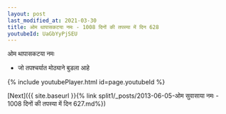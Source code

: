 ```yaml
---
layout: post
last_modified_at: 2021-03-30
title: ओम थापासकटया नमः - 1008 दिनों की तपस्या में दिन 628
youtubeId: UaGbYyPjSEU
---
```

 
 
 ओम थापासकटया नमः  
 
 -  जो तपश्चर्यात मोठ्याने बुडला आहे 
 
  
 
  
 
 
 
 
 
 


{% include youtubePlayer.html id=page.youtubeId %}
 
[Next]({{ site.baseurl }}{% link  split1/_posts/2013-06-05-ओम सुवासाया नमः - 1008 दिनों की तपस्या में दिन 627.md%})
 
